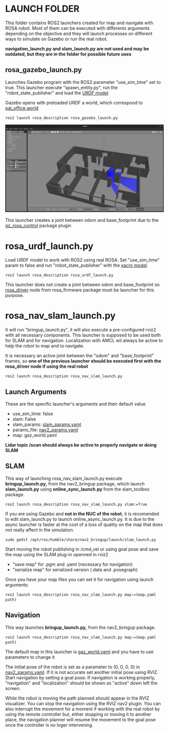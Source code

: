 # LAUNCH FOLDER

This folder contains ROS2 launchers created for map and navigate with ROSA robot. Most of them can be executed with differents arguments depending on the objective and they will launch processes on different ways to simulate on Gazebo or run the real robot. 

**navigation_launch.py and slam_launch.py are not used and may be outdated, but they are in the folder for possible future uses**

## rosa_gazebo_launch.py

Launches Gazebo program with the ROS2 parameter "use_sim_time" set to true. This launcher execute "spawn_entity.py", run the "robot_state_publisher" and load the [URDF model](../description/rosa/).

Gazebo opens with preloaded URDF a world, which correspond to [pal_office.world](../worlds/pal_office.world)

    ros2 launch rosa_description rosa_gazebo_launch.py

![rosa_gazebo_launch.py](../images/rosa_gazebo_launch.png)

This launcher creates a joint between odom and base_footprint due to the [gz_rosa_control](../../gz_rosa_control/README.md) package plugin

# rosa_urdf_launch.py

Load URDF model to work with ROS2 using real ROSA. Set "use_sim_time" param to false and run "robot_state_publisher" with the [xacro model](../description/rosa/).

    ros2 launch rosa_description rosa_urdf_launch.py

This launcher does not create a joint between odom and base_footprint so [rosa_driver](../../rosa_firmware/rosa_driver/README.md) node from rosa_firmware package must be launcher for this purpose.

# rosa_nav_slam_launch.py

It will run "bringup_launch.py", it will also execute a pre-configured rviz2 with all necessary components. This launcher is supposed to be used both for SLAM and for navigation. Localization with AMCL wil always be active to help the robot to map and to navigate.

It is necessary an active joint between the "odom" and "base_footprint" frames, so **one of the previous launcher should be executed first with the rosa_driver node if using the real robot**

    ros2 launch rosa_description rosa_nav_slam_launch.py

## Launch Arguments

These are the specific launcher's arguments and their default value

* use_sim_time: false
* slam: False
* slam_params: [slam_params.yaml](../config/slam_params.yaml)
* params_file: [nav2_params.yaml](../config/nav2_params.yaml)
* map: gaz_world.yaml

**Lidar topic /scan should always be active to properly navigate or doing SLAM**

## SLAM
This way of launching rosa_nav_slam_launch.py execute **bringup_launch.py,** from the nav2_bringup package, which launch **slam_launch.py** using **online_sync_launch.py** from the slam_toolbox package.

    ros2 launch rosa_description rosa_nav_slam_launch.py slam:=True

If you are using Gazebo and **not in the NUC of the robot**, it is recomended to edit slam_launch.py to launch online_async_launch.py. It is due to the async launcher is faster at the cost of a loss of quality on the map that does not really affect in the simulation.

    sudo gedit /opt/ros/humble/share/nav2_bringup/launch/slam_launch.py

Start moving the robot publishing in /cmd_vel or using goal pose and save the map using the SLAM plug-in openned in rviz2 
* "save map" for .pgm and .yaml (necessary for navigation)
* "serialize map" for serialized version (.data and .posegraph)

Once you have your map files you can set it for navigation using launch arguments:

    ros2 launch rosa_description rosa_nav_slam_launch.py map:=(map.yaml path)
    
## Navigation
This way launches **bringup_launch.py,** from the nav2_bringup package.

    ros2 launch rosa_description rosa_nav_slam_launch.py map:=(map.yaml path)

The default map in this launcher is [gaz_world.yaml](../gz_slam_map/gaz_world.yaml) and you have to use parameters to change it

The initial pose of the robot is set as a parameter to (0, 0, 0, 0) in [nav2_params.yaml](../config/nav2_params.yaml). If it is not accurate set another initial pose using RVIZ.
Start navigation by setting a goal pose. If navigation is working properly, "navigation" and "localization" should be shown as "active" down left the screen.

While the robot is moving the path planned should appear in the RVIZ visualizer. You can stop the navigation using the RVIZ nav2 plugin. You can also interrupt the movement for a moment if working with the real robot by using the remote controller but, either stopping or moving it to another place, the navigation planner will resume the movement to the goal pose once the controller is no loger intervening.
